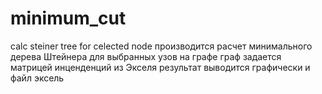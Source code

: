 # minimum_cut
calc steiner tree for celected node
производится расчет минимального дерева Штейнера для выбранных узов на графе
граф задается матрицей инценденций из Экселя
результат выводится графически и файл эксель
